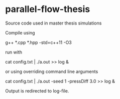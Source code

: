 parallel-flow-thesis
====================

Source code used in master thesis simulations

Compile using

g++ *.cpp *.hpp -std=c++11 -O3

run with

cat config.txt | ./a.out >> log &

or using overriding command line arguments

cat config.txt | ./a.out -seed 1 -pressDiff 3.0 >> log &

Output is redirected to log-file.
